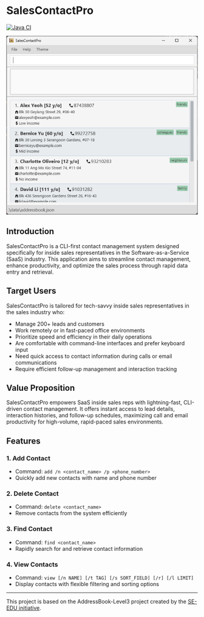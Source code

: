# SalesContactPro

[![Java CI](https://github.com/AY2425S1-CS2103T-T17-4/tp/actions/workflows/gradle.yml/badge.svg)](https://github.com/AY2425S1-CS2103T-T17-4/tp/actions/workflows/gradle.yml)

![Ui](docs/images/Ui.png)

## Introduction

SalesContactPro is a CLI-first contact management system designed specifically for inside sales representatives in the Software-as-a-Service (SaaS) industry. This application aims to streamline contact management, enhance productivity, and optimize the sales process through rapid data entry and retrieval.

## Target Users

SalesContactPro is tailored for tech-savvy inside sales representatives in the sales industry who:

- Manage 200+ leads and customers
- Work remotely or in fast-paced office environments
- Prioritize speed and efficiency in their daily operations
- Are comfortable with command-line interfaces and prefer keyboard input
- Need quick access to contact information during calls or email communications
- Require efficient follow-up management and interaction tracking

## Value Proposition

SalesContactPro empowers SaaS inside sales reps with lightning-fast, CLI-driven contact management. It offers instant access to lead details, interaction histories, and follow-up schedules, maximizing call and email productivity for high-volume, rapid-paced sales environments.

## Features

### 1. Add Contact
- Command: `add /n <contact_name> /p <phone_number>`
- Quickly add new contacts with name and phone number

### 2. Delete Contact
- Command: `delete <contact_name>`
- Remove contacts from the system efficiently

### 3. Find Contact
- Command: `find <contact_name>`
- Rapidly search for and retrieve contact information

### 4. View Contacts
- Command: `view [/n NAME] [/t TAG] [/s SORT_FIELD] [/r] [/l LIMIT]`
- Display contacts with flexible filtering and sorting options

---

This project is based on the AddressBook-Level3 project created by the [SE-EDU initiative](https://se-education.org).
